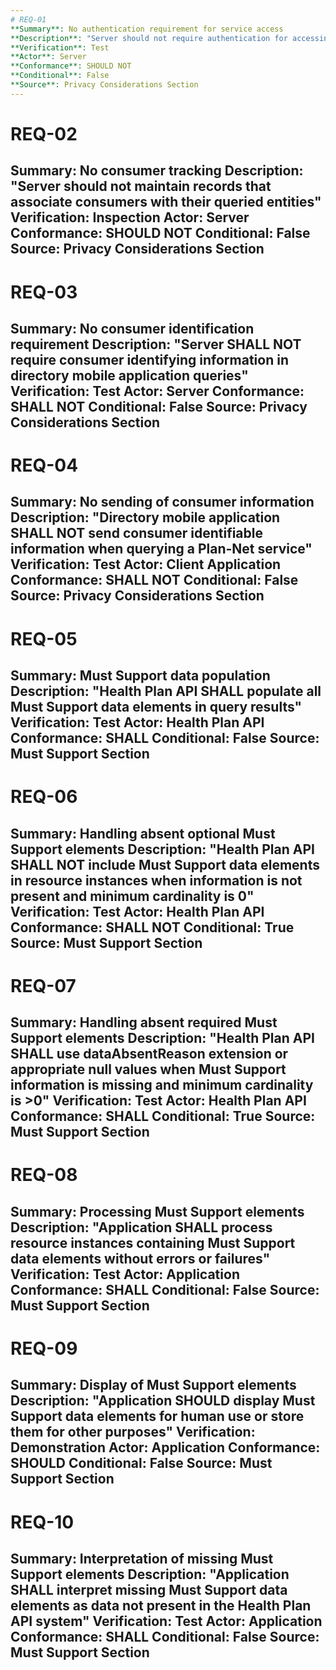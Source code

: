 ```yaml
---
# REQ-01
**Summary**: No authentication requirement for service access
**Description**: "Server should not require authentication for accessing the Plan-Net service"
**Verification**: Test
**Actor**: Server
**Conformance**: SHOULD NOT
**Conditional**: False
**Source**: Privacy Considerations Section
---
```


# REQ-02
**Summary**: No consumer tracking
**Description**: "Server should not maintain records that associate consumers with their queried entities"
**Verification**: Inspection
**Actor**: Server
**Conformance**: SHOULD NOT
**Conditional**: False
**Source**: Privacy Considerations Section
---

# REQ-03
**Summary**: No consumer identification requirement
**Description**: "Server SHALL NOT require consumer identifying information in directory mobile application queries"
**Verification**: Test
**Actor**: Server
**Conformance**: SHALL NOT
**Conditional**: False
**Source**: Privacy Considerations Section
---

# REQ-04
**Summary**: No sending of consumer information
**Description**: "Directory mobile application SHALL NOT send consumer identifiable information when querying a Plan-Net service"
**Verification**: Test
**Actor**: Client Application
**Conformance**: SHALL NOT
**Conditional**: False
**Source**: Privacy Considerations Section
---

# REQ-05
**Summary**: Must Support data population
**Description**: "Health Plan API SHALL populate all Must Support data elements in query results"
**Verification**: Test
**Actor**: Health Plan API
**Conformance**: SHALL
**Conditional**: False
**Source**: Must Support Section
---

# REQ-06
**Summary**: Handling absent optional Must Support elements
**Description**: "Health Plan API SHALL NOT include Must Support data elements in resource instances when information is not present and minimum cardinality is 0"
**Verification**: Test
**Actor**: Health Plan API
**Conformance**: SHALL NOT
**Conditional**: True
**Source**: Must Support Section
---

# REQ-07
**Summary**: Handling absent required Must Support elements
**Description**: "Health Plan API SHALL use dataAbsentReason extension or appropriate null values when Must Support information is missing and minimum cardinality is >0"
**Verification**: Test
**Actor**: Health Plan API
**Conformance**: SHALL
**Conditional**: True
**Source**: Must Support Section
---

# REQ-08
**Summary**: Processing Must Support elements
**Description**: "Application SHALL process resource instances containing Must Support data elements without errors or failures"
**Verification**: Test
**Actor**: Application
**Conformance**: SHALL
**Conditional**: False
**Source**: Must Support Section
---

# REQ-09
**Summary**: Display of Must Support elements
**Description**: "Application SHOULD display Must Support data elements for human use or store them for other purposes"
**Verification**: Demonstration
**Actor**: Application
**Conformance**: SHOULD
**Conditional**: False
**Source**: Must Support Section
---

# REQ-10
**Summary**: Interpretation of missing Must Support elements
**Description**: "Application SHALL interpret missing Must Support data elements as data not present in the Health Plan API system"
**Verification**: Test
**Actor**: Application
**Conformance**: SHALL
**Conditional**: False
**Source**: Must Support Section
---